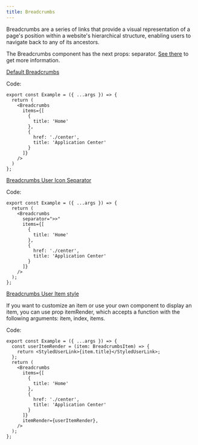```yaml
---
title: Breadcrumbs
---
```


Breadcrumbs are a series of links that provide a visual representation of a page's position within a website's hierarchical structure, enabling users to navigate back to any of its ancestors.

The Breadcrumbs component has the next props: separator. [See there](/?path=core-breadcrumbs-breadcrumbs--docs) to get more information.

[Default Breadcrumbs](/storybook/?path=/story/core-breadcrumbs-breadcrumbs--default-breadcrumbs)

Code:

```tsx
export const Example = ({ ...args }) => {
  return (
    <Breadcrumbs
      items={[
        {
          title: 'Home'
        },
        {
          href: './center',
          title: 'Application Center'
        }
      ]}
    />
  )
};
```

[Breadcrumbs User Icon Separator](/storybook/?path=/story/core-breadcrumbs-breadcrumbs--breadcrumbs-user-icon-separator)

Code:

```tsx
export const Example = ({ ...args }) => {
  return (
    <Breadcrumbs
      separator=">>"
      items={[
        {
          title: 'Home'
        },
        {
          href: './center',
          title: 'Application Center'
        }
      ]}
    />
  );
};
```
[Breadcrumbs User Item style](/?path=core-breadcrumbs-breadcrumbs--docs#breadcrumbs-user-item)

If you want to customize an item or use your own component to display an item, you can use prop itemRender, which accepts a function with the following arguments: item, index, items.

Code:

```tsx
export const Example = ({ ...args }) => {
  const userItemRender = (item: BreadcrumbsItem) => {
    return <StyledUserLink>{item.title}</StyledUserLink>;
  };
  return (
    <Breadcrumbs
      items={[
        {
          title: 'Home'
        },
        {
          href: './center',
          title: 'Application Center'
        }
      ]}
      itemRender={userItemRender},
    />
  );
};
```
